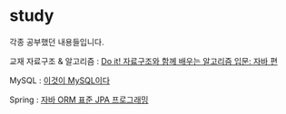 # study

각종 공부했던 내용들입니다. 

교재
자료구조 & 알고리즘 : [Do it! 자료구조와 함께 배우는 알고리즘 입문: 자바 편](http://www.kyobobook.co.kr/product/detailViewKor.laf?ejkGb=KOR&barcode=9791163030072)

MySQL : [이것이 MySQL이다](http://www.kyobobook.co.kr/product/detailViewKor.laf?ejkGb=KOR&mallGb=KOR&barcode=9791162242780&orderClick=LAG&Kc=)

Spring : [자바 ORM 표준 JPA 프로그래밍](http://www.kyobobook.co.kr/product/detailViewKor.laf?ejkGb=KOR&barcode=9788960777330)
